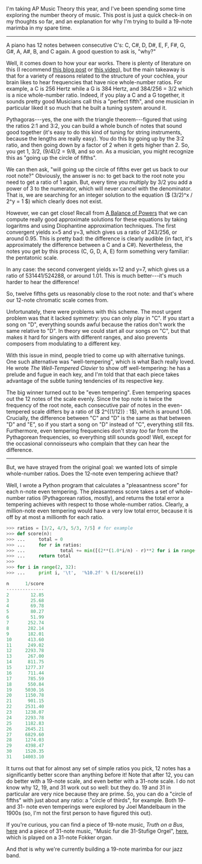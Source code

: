 I'm taking AP Music Theory this year, and I've been spending some time
exploring the number theory of music. This post is just a quick check-in on my
thoughts so far, and an explanation for why I'm trying to build a 19-note
marimba in my spare time.

---

A piano has 12 notes between consecutive C's: C, C#, D, D#, E, F, F#, G, G#, A,
A#, B, and C again. A good question to ask is, "why?"

Well, it comes down to how your ear works. There is plenty of literature on
this (I recommend [this blog
post](https://eev.ee/blog/2016/09/15/music-theory-for-nerds/) or [this
video](https://www.youtube.com/watch?v=i_0DXxNeaQ0)), but the main takeaway is
that for a variety of reasons related to the structure of your cochlea, your
brain likes to hear frequencies that have nice whole-number ratios. For
example, a C is 256 Hertz while a G is 384 Hertz, and 384/256 = 3/2 which is a
nice whole-number ratio. Indeed, if you play a C and a G together, it sounds
pretty good Musicians call this a "perfect fifth", and one musician in
particular liked it so much that he built a tuning system around it.

Pythagoras---yes, the one with the triangle theorem---figured that using the
ratios 2:1 and 3:2, you can build a whole bunch of notes that sound good
together (it's easy to do this kind of tuning for string instruments, because
the lengths are really easy). You do this by going up by the 3:2 ratio, and
then going down by a factor of 2 when it gets higher than 2. So, you get 1,
3/2, (9/4)/2 = 9/8, and so on. As a musician, you might recognize this as
"going up the circle of fifths".

We can then ask, "will going up the circle of fifths ever get us back to our
root note?" Obviously, the answer is no: to get back to the root note you need
to get a ratio of 1 again. But, every time you multiply by 3/2 you add a power
of 3 to the numerator, which will never cancel with the denominator. That is,
we are searching for an integer solution to the equation ($ (3/2)^x / 2^y = 1
$) which clearly does not exist.

However, we can get close! Recall from [A Balance of
Powers](a-balance-of-powers.html) that we can compute really good approximate
solutions for these equations by taking logaritms and using Diophantine
approximation techniques. The first convergent yields x=5 and y=3, which gives
us a ratio of 243/256, or around 0.95. This is pretty bad: the difference is
clearly audible (in fact, it's approximately the difference between a C and a
C#). Nevertheless, the notes you get by this process (C, G, D, A, E) form
something very familiar: the pentatonic scale.

In any case: the second convergent yields x=12 and y=7, which gives us a ratio
of 531441/524288, or around 1.01. This is much better---it's much harder to
hear the difference!

So, twelve fifths gets us reasonably close to the root note: and that's where
our 12-note chromatic scale comes from.

Unfortunately, there were problems with this scheme. The most urgent problem
was that it lacked symmetry: you can only play in "C". If you start a song on
"D", everything sounds awful because the ratios don't work the same relative to
"D". In theory we could start all our songs on "C", but that makes it hard for
singers with different ranges, and also prevents composers from modulating to a
different key.

With this issue in mind, people tried to come up with alternative tunings. One
such alternative was "well-tempering", which is what Bach really loved. He
wrote *The Well-Tempered Clavier* to show off well-tempering: he has a prelude
and fugue in each key, and I'm told that that each piece takes advantage of the
subtle tuning tendencies of its respective key.

The big winner turned out to be "even tempering". Even tempering spaces out the
12 notes of the scale evenly. Since the top note is twice the frequency of the
root note, each consecutive pair of notes in the even-tempered scale differs by
a ratio of ($ 2^{(1/12)} : 1$), which is around 1.06. Crucially, the difference
between "C" and "D" is the same as that between "D" and "E", so if you start a
song on "D" instead of "C", everything still fits. Furthermore, even tempering
frequencies don't stray *too* far from the Pythagorean frequencies, so
everything still sounds good! Well, except for the occasional connoisseurs who
complain that they can hear the difference.

---

But, we have strayed from the original goal: we wanted lots of simple
whole-number ratios. Does the 12-note even tempering achieve that?

Well, I wrote a Python program that calculates a "pleasantness score" for each
n-note even tempering. The pleasantness score takes a set of whole-number
ratios (Pythagorean ratios, mostly), and returns the total error a tempering
achieves with respect to those whole-number ratios. Clearly, a million-note
even tempering would have a very low total error, because it is off by at most
a millionth for each ratio.

```python
>>> ratios = [3/2, 4/3, 5/3, 7/5] # for example
>>> def score(n):
>>> ...     total = 0
>>> ...     for r in ratios:
>>> ...             total += min([(2**(1.0*i/n) - r)**2 for i in range(n)])
>>> ...     return total
>>>
>>> for i in range(2, 32):
>>> ...     print i, '\t',  '%10.2f' % (1/score(i))

n      1/score
--------------
2        12.85
3        25.68
4        69.78
5        80.27
6        51.99
7       252.74
8       282.14
9       182.01
10      413.60
11      249.02
12     2293.78
13      267.00
14      811.75
15     1277.37
16      711.44
17      785.59
18      550.84
19     5030.16
20     1150.78
21      901.15
22     2531.40
23     1238.07
24     2293.78
25     1182.83
26     2645.21
27     6829.60
28     1274.03
29     4398.47
30     1520.35
31    14003.10
```

It turns out that for almost any set of simple ratios you pick, 12 notes has a
significantly better score than anything before it! Note that after 12, you can
do better with a 19-note scale, and even better with a 31-note scale. I do not
know why 12, 19, and 31 work out so well: but they do. 19 and 31 in particular
are very nice because they are prime. So, you can do a "circle of fifths" with
just about any ratio: a "circle of thirds", for example. Both 19- and 31- note
even temperings were explored by Joel Mandelbaum in the 1900s (so, I'm not the
first person to have figured this out).

If you're curious, you can find a piece of 19-note music, *Truth on a Bus*,
[here](http://sethares.engr.wisc.edu/mp3s/truthonabus.html) and a piece of
31-note music, "Music fur die 31-Stufige Orgel",
[here](https://www.youtube.com/watch?v=23ImVLezV4c), which is played on a
31-note Fokker organ.

And *that* is why we're currently building a 19-note marimba for our jazz band.
